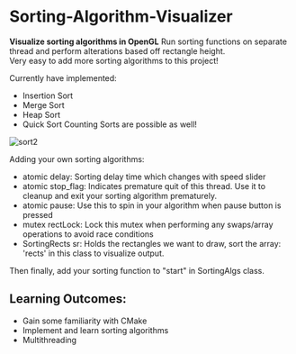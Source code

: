 # Sorting-Algorithm-Visualizer
**Visualize sorting algorithms in OpenGL**
Run sorting functions on separate thread and perform alterations based off rectangle height. <br/>
Very easy to add more sorting algorithms to this project! <br/>

Currently have implemented:
- Insertion Sort
- Merge Sort
- Heap Sort
- Quick Sort
Counting Sorts are possible as well!



![sort2](https://user-images.githubusercontent.com/69094266/194721122-fc3f53b8-faf0-479e-9e8a-f518e16c802f.gif)

Adding your own sorting algorithms:

- atomic<int> delay: Sorting delay time which changes with speed slider
- atomic<bool> stop_flag: Indicates premature quit of this thread. Use it to cleanup and exit your sorting algorithm prematurely.
- atomic<bool> pause: Use this to spin in your algorithm when pause button is pressed
- mutex rectLock: Lock this mutex when performing any swaps/array operations to avoid race conditions
- SortingRects sr: Holds the rectangles we want to draw, sort the array: 'rects' in this class to visualize output.

Then finally, add your sorting function to "start" in SortingAlgs class.


## Learning Outcomes:
- Gain some familiarity with CMake
- Implement and learn sorting algorithms
- Multithreading
